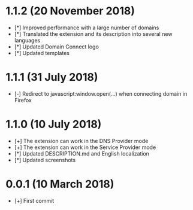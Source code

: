 # 1.1.2 (20 November 2018)

* [*] Improved performance with a large number of domains
* [*] Translated the extension and its description into several new languages
* [*] Updated Domain Connect logo
* [*] Updated templates

# 1.1.1 (31 July 2018)

* [-] Redirect to javascript:window.open(...) when connecting domain in Firefox

# 1.1.0 (10 July 2018)

* [+] The extension can work in the DNS Provider mode
* [+] The extension can work in the Service Provider mode
* [*] Updated DESCRIPTION.md and English localization
* [*] Updated screenshots

# 0.0.1 (10 March 2018)

* [+] First commit
